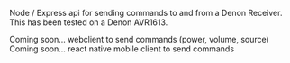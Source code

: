 Node / Express api for sending commands to and from a Denon Receiver. This has been tested on a Denon AVR1613.

Coming soon... webclient to send commands (power, volume, source)
Coming soon... react native mobile client to send commands